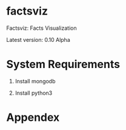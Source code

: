 factsviz
========

Factsviz: Facts Visualization

Latest version: 0.10 Alpha

System Requirements
===================

1. Install mongodb

2. Install python3

Appendex
========

